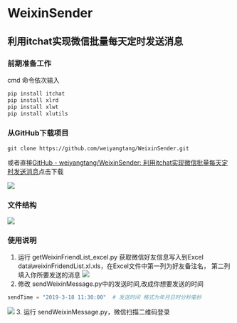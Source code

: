 # WeixinSender
## 利用itchat实现微信批量每天定时发送消息
### 前期准备工作
cmd 命令依次输入
```python
pip install itchat
pip install xlrd
pip install xlwt
pip install xlutils
```
### 从GitHub下载项目
```
git clone https://github.com/weiyangtang/WeixinSender.git
```
或者直接[GitHub - weiyangtang/WeixinSender: 利用itchat实现微信批量每天定时发送消息](https://github.com/weiyangtang/WeixinSender)点击下载

![](https://ws1.sinaimg.cn/large/007EXT0fgy1g16tfi27bjj31hc0p40u6)

### 文件结构
![](https://ws1.sinaimg.cn/large/007EXT0fgy1g16tdcdw2hj308i04o0sl)
### 使用说明
1. 运行 getWeixinFriendList_excel.py 获取微信好友信息写入到Excel data\weixinFridendList.xl.xls，在Excel文件中第一列为好友备注名，
第二列填入你所要发送的消息
![](https://ws1.sinaimg.cn/large/007EXT0fgy1g16tdcihftj30l20grmxl)
2. 修改 sendWeixinMessage.py中的发送时间,改成你想要发送的时间
```python
sendTime = "2019-3-18 11:30:00"  # 发送时间 格式为年月日时分秒毫秒
```
![](https://ws1.sinaimg.cn/large/007EXT0fgy1g16tdc9uuej30p406z74g)
3. 运行 sendWeixinMessage.py，微信扫描二维码登录

